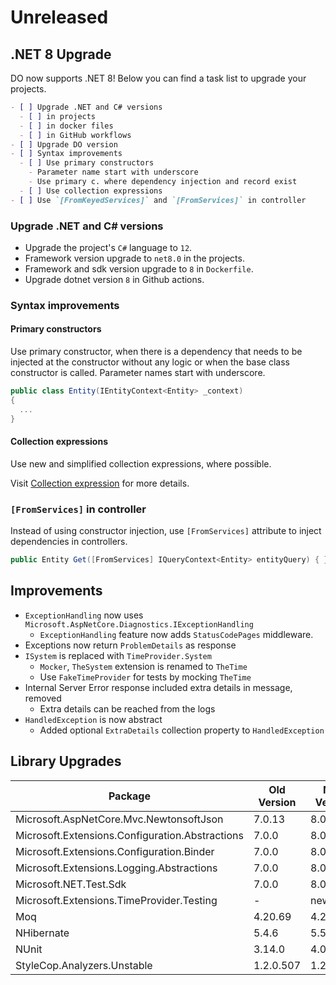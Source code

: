 # Unreleased

## .NET 8 Upgrade

DO now supports .NET 8! Below you can find a task list to upgrade your projects.

```markdown
- [ ] Upgrade .NET and C# versions
  - [ ] in projects
  - [ ] in docker files
  - [ ] in GitHub workflows
- [ ] Upgrade DO version
- [ ] Syntax improvements
  - [ ] Use primary constructors
    - Parameter name start with underscore
    - Use primary c. where dependency injection and record exist
  - [ ] Use collection expressions
- [ ] Use `[FromKeyedServices]` and `[FromServices]` in controller
```

### Upgrade .NET and C# versions

- Upgrade the project's `C#` language to `12`.
- Framework version upgrade to `net8.0` in the projects.
- Framework and sdk version upgrade to `8` in `Dockerfile`.
- Upgrade dotnet version `8` in Github actions.

### Syntax improvements

#### Primary constructors

Use primary constructor, when there is a dependency that needs to be injected at
the constructor without any logic or when the base class constructor is called.
Parameter names start with underscore.

```csharp
public class Entity(IEntityContext<Entity> _context)
{
  ...
}
```

#### Collection expressions

Use new and simplified collection expressions, where possible.

Visit [Collection expression][] for more details.

### `[FromServices]` in controller

Instead of using constructor injection, use `[FromServices]` attribute to inject
dependencies in controllers.

```csharp
public Entity Get([FromServices] IQueryContext<Entity> entityQuery) { }
```

## Improvements

- `ExceptionHandling` now uses
  `Microsoft.AspNetCore.Diagnostics.IExceptionHandling`
  - `ExceptionHandling` feature now adds `StatusCodePages` middleware.
- Exceptions now return `ProblemDetails` as response
- `ISystem` is replaced with `TimeProvider.System`
  - `Mocker`, `TheSystem` extension is renamed to `TheTime`
  - Use `FakeTimeProvider` for tests by mocking `TheTime`
- Internal Server Error response included extra details in message, removed
  - Extra details can be reached from the logs
- `HandledException` is now abstract
  - Added optional `ExtraDetails` collection property to `HandledException`

## Library Upgrades

| Package                                         | Old Version | New Version |
| ----------------------------------------------- | ----------- | ----------- |
| Microsoft.AspNetCore.Mvc.NewtonsoftJson         | 7.0.13      | 8.0.0       |
| Microsoft.Extensions.Configuration.Abstractions | 7.0.0       | 8.0.0       |
| Microsoft.Extensions.Configuration.Binder       | 7.0.0       | 8.0.0       |
| Microsoft.Extensions.Logging.Abstractions       | 7.0.0       | 8.0.0       |
| Microsoft.NET.Test.Sdk                          | 7.0.0       | 8.0.0       |
| Microsoft.Extensions.TimeProvider.Testing       | -           | new*        |
| Moq                                             | 4.20.69     | 4.20.70     |
| NHibernate                                      | 5.4.6       | 5.5.0       |
| NUnit                                           | 3.14.0      | 4.0.1       |
| StyleCop.Analyzers.Unstable                     | 1.2.0.507   | 1.2.0.556   |

[Collection expression]: https://learn.microsoft.com/en-us/dotnet/csharp/language-reference/operators/collection-expressions
